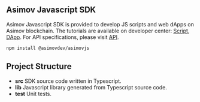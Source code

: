 ## Asimov Javascript SDK

Asimov Javascript SDK is provided to develop JS scripts and web dApps on Asimov blockchain. The tutorials are available on developer center: [Script](https://doc.asimov.network/tutorial/js-script.html), [DApp](https://doc.asimov.network/tutorial/web-dapp.html). For API specifications, please visit [API](https://doc.asimov.network/javascript/).

```shell
npm install @asimovdev/asimovjs
```

## Project Structure

- **src** SDK source code written in Typescript.
- **lib** Javascript library generated from Typescript source code.
- **test** Unit tests.



